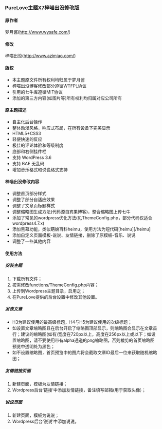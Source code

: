### PureLove主题X7梓喵出没修改版
#### 原作者
梦月酱(http://www.wysafe.com/)
#### 修改
梓喵出没(http://www.azimiao.com/)
#### 版权
- 本主题原文件所有权利均归属于梦月酱
- 梓喵出没博客修改部分遵循WTFPL协议
- 引用的七牛库遵循MIT协议
- 添加的第三方内容(如图片等)所有权利均归属对应公司所有

#### 原主题描述
- 自主化后台操作
- 整体动漫风格，响应式布局，在所有设备下完美显示
- HTML5+CSS3
- 轻便快速的反应
- 极佳的评论体验和等级制度
- 底部和右侧挂件栏
- 支持 WordPress 3.6
- 支持 BAE 无乱码
- 增加音乐格式和说说格式支持

#### 梓喵出没修改内容
- 调整首页部分样式
- 调整了部分自适应效果
- 调整了文章页标题样式
- 调整缩略图生成方法(代码源自宾果博客)，整合缩略图上传七牛
- 添加了常见的wordpress优化方法(见ThemeConfig.php，部分代码仅适合wordpress4.7.x)
- 添加黑幕功能，类似萌娘百科heimu，使用方法为短代码[heimu][/heimu]
- 添加自定义页面模板-说说、友情链接，删除了原模板-音乐、说说
- 调整了一些其他内容

#### 使用方法

##### 安装主题
1. 下载所有文件；
2. 按需修改functions/ThemeConfig.php内容；
3. 上传到Wordpress主题目录，启用之；
4. 在PureLove提供的后台设置中修改其他设置。

##### 发表文章
- H3为建议使用的最高级标题，H4与H5为建议使用的次级标题；
- 如设置文章缩略图且在后台开启了缩略图顶部显示，则缩略图会显示在文章首行；建议的缩略图(如有)宽度在720px以上，高度在256px以上或以下；如设置缩略图，请不要使用带有alpha通道的png缩略图，否则裁剪的首页缩略图预览中透明处为黑色；
- 如不设置缩略图，首页预览中的图片将会截取文章ID最后一位来获取随机缩略图；

##### 友情链接页面
1. 新建页面，模板为友情链接；
2. Wordpress后台‘链接’中添加友情链接，备注填写邮箱(用于获取头像)；

##### 说说页面
1. 新建页面，模板为说说；
2. Wordpress后台‘说说’中添加说说。

